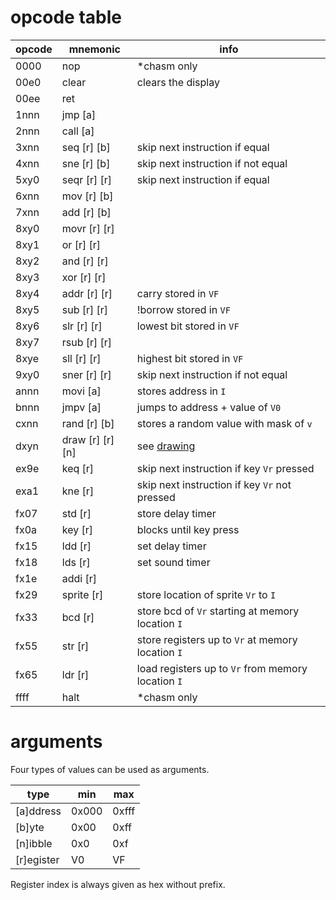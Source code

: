 # opcode table
opcode  | mnemonic          | info
--------|-------------------|-----
0000    | nop               | \*chasm only
00e0    | clear             | clears the display
00ee    | ret
1nnn    | jmp [a]
2nnn    | call [a]
3xnn    | seq [r] [b]       | skip next instruction if equal
4xnn    | sne [r] [b]       | skip next instruction if not equal
5xy0    | seqr [r] [r]      | skip next instruction if equal
6xnn    | mov [r] [b]
7xnn    | add [r] [b]
8xy0    | movr [r] [r]
8xy1    | or [r] [r]
8xy2    | and [r] [r]
8xy3    | xor [r] [r]
8xy4    | addr [r] [r]      | carry stored in `VF`
8xy5    | sub [r] [r]       | !borrow stored in `VF`
8xy6    | slr [r] [r]       | lowest bit stored in `VF`
8xy7    | rsub [r] [r]
8xye    | sll [r] [r]       | highest bit stored in `VF`
9xy0    | sner [r] [r]      | skip next instruction if not equal
annn    | movi [a]          | stores address in `I`
bnnn    | jmpv [a]          | jumps to address + value of `V0`
cxnn    | rand [r] [b]      | stores a random value with mask of `v`
dxyn    | draw [r] [r] [n]  | see [drawing](drawing,md)
ex9e    | keq [r]           | skip next instruction if key `Vr` pressed
exa1    | kne [r]           | skip next instruction if key `Vr` not pressed
fx07    | std [r]           | store delay timer
fx0a    | key [r]           | blocks until key press
fx15    | ldd [r]           | set delay timer
fx18    | lds [r]           | set sound timer
fx1e    | addi [r]
fx29    | sprite [r]        | store location of sprite `Vr` to `I`
fx33    | bcd [r]           | store bcd of `Vr` starting at memory location `I`
fx55    | str [r]           | store registers up to `Vr` at memory location `I`
fx65    | ldr [r]           | load registers up to `Vr` from memory location `I`
ffff    | halt              | \*chasm only


# arguments
Four types of values can be used as arguments.

type        | min   | max
------------|-------|-------
[a]ddress   | 0x000 | 0xfff
[b]yte      | 0x00  | 0xff
[n]ibble    | 0x0   | 0xf
[r]egister  | V0    | VF

Register index is always given as hex without prefix.
